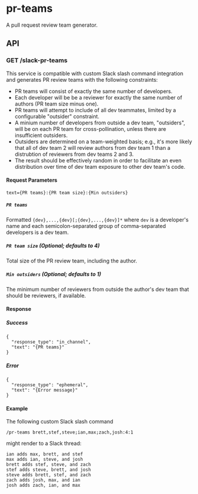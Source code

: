 # pr-teams

A pull request review team generator.

## API

### GET /slack-pr-teams

This service is compatible with custom Slack slash command integration and generates PR review teams with the following
constraints:

- PR teams will consist of exactly the same number of developers.
- Each developer will be be a reviewer for exactly the same number of authors (PR team size minus one).
- PR teams will attempt to include of all dev teammates, limited by a configurable "outsider" constraint.
- A minium number of developers from outside a dev team, "outsiders", will be on each PR team for cross-pollination,
  unless there are insufficient outsiders.
- Outsiders are determined on a team-weighted basis; e.g., it's more likely that all of dev team 2 will review authors
  from dev team 1 than a distrubtion of reviewers from dev teams 2 and 3.
- The result should be effectively random in order to facilitate an even distribution over time of dev team exposure
  to other dev team's code.

#### Request Parameters

```
text={PR teams}:{PR team size}:{Min outsiders}
```

##### `PR teams`

Formatted `{dev},...,{dev}[;{dev},...,{dev}]*` where `dev` is a developer's name and each semicolon-separated group
of comma-separated developers is a dev team.

##### `PR team size` (Optional; defaults to 4)

Total size of the PR review team, including the author.

##### `Min outsiders` (Optional; defaults to 1)

The minimum number of reviewers from outside the author's dev team that should be reviewers, if available.

#### Response

##### Success

```
{
  "response_type": "in_channel",
  "text": "{PR teams}"
}
```

##### Error

```
{
  "response_type": "ephemeral",
  "text": "{Error message}"
}
```

#### Example

The following custom Slack slash command

```
/pr-teams brett,stef,steve;ian,max;zach,josh:4:1
```

might render to a Slack thread:

```
ian adds max, brett, and stef
max adds ian, steve, and josh
brett adds stef, steve, and zach
stef adds steve, brett, and josh
steve adds brett, stef, and zach
zach adds josh, max, and ian
josh adds zach, ian, and max
```
